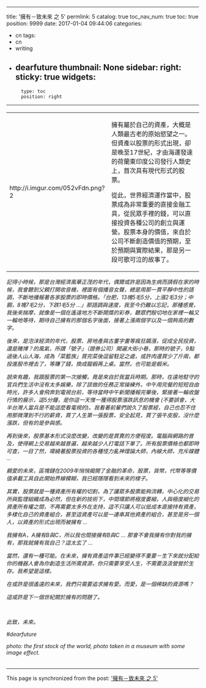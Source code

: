 
---
title: '擁有－致未來 之 5'
permlink: 5
catalog: true
toc_nav_num: true
toc: true
position: 9999
date: 2017-01-04 09:44:06
categories:
- cn
tags:
- cn
- writing
- dearfuture
thumbnail: None
sidebar:
    right:
        sticky: true
widgets:
    -
        type: toc
        position: right
---


<html><h6>
<table><tr>
<td><p>http://i.imgur.com/052vFdn.png?2</p></td>
<td><p>擁有屬於自己的資產，大概是人類最古老的原始慾望之一。但資產以股票的形式出現，卻是晚至17世紀，才由海運發達的荷蘭東印度公司發行人類史上，首次具有現代形式的股票。</p>
<p>從此，世界經濟運作當中，股票成為非常重要的直接金融工具，從民眾手裡的錢，可以直接投資各種公司的創立與運營。股票本身的價值，來自於公司不斷創造價值的預期，至於預期與實際結果，那是另一段可歌可泣的故事了。</p></td></tr></table>
<p>記得小時候，那是台灣經濟風華正茂的年代，偶爾或許是因為生病而請假在家的時候，我會聽到父親打開收音機，裡面有個播音女聲，總是用那一貫平靜中性的語調，不斷地播報著各家股票的即時價格。「台肥，13塊5毛5分，上漲2毛3分；中鋼，8塊7毛2分，下跌1毛5分 ...」那語調與速度，我至今仍難以忘記，那種感覺，我後來揣摩，就像是一個在遙遠地方不斷開獎的彩券，聽眾們殷切地在家裡一輪又一輪地等待，期待自己擁有的那個名字後面，接著上漲兩個字以及一個夠高的數字。</p>
<p>後來，是泡沫經濟的年代，股票、房地產與古董字畫等瘋狂飆漲，促成全民投資，還是賭博？的風氣，所謂「號子」（證券公司）開遍大街小巷，那時的號子，9點過後人山人海，成為「菜籃族」買完菜後逗留駐足之處，或許肉還買少了斤兩，都投進股市裡去了，等賺了錢，換成龍蝦再上桌。當然，也可能是蝦米。</p>
<p>說來有趣，我跟股票的第一次接觸，竟是來自於我當兵時期。那時，在遠地駐守的官兵們生活中沒有太多娛樂，除了該做的任務正常操練外，中午用完餐的短短自由時光，許多人會飛奔到電視台前，等待當時中午新聞播報完畢後，緊接著一輪收盤行情的展示，這5分鐘，是你這一天惟一獲得股票漲跌訊息的機會 (不要誤會，大半台灣人當兵是不能這麼看電視的)。我看著前輩們說久了股票經，自己也忍不住用那微薄到不行的薪資，買了人生第一張股票，安全起見，買了張牛皮股，沒什麼漲跌，但有的是參與感。</p>
<p>再到後來，股票基本形式沒麼改變，改變的是買賣的方便程度。電腦與網路的普及，使得網上交易越來越普遍，越來越少人打電話下單了。所有股票價格也都即時可查，一目了然，環繞著股票投資的各種怪力亂神理論大師，內線大師，充斥媒體 ...</p>
<p>親愛的未來，區塊鏈在2009年悄悄揭開了金融的革命，股票，貨幣，代幣等等價值承載工具自此開始界線模糊，我已經隱隱看到未來的樣子。</p>
<p>其實，股票就是一種資產所有權的切割，為了讓眾多股票能夠流轉，中心化的交易所與監理組織成為必然，但在新的技術下，中間環節將極度萎縮，人與極度細化的資產所有權之間，不再需要太多外在支持，這不只讓人可以低成本直接持有資產，多樣化自己的資產組合，甚至這資產可以是一連串其他資產的組合，甚至是另一個人，以資產的形式出現而被擁有 ...</p>
<p>我擁有A，A擁有B與C，所以我也間接擁有B與C ... 那會不會我擁有你對我的擁有，那我就擁有我自己？這太玄了 ...</p>
<p>當然，還有一種可能。在未來，擁有資產這件事已經變得不重要－生下來就分配給你的機器人會為你創造生活所需資源，你只需要享受人生，不需要汲汲營營於生存。我希望是這樣。</p>
<p>在或許是很遙遠的未來，我們只需要追求擁有愛。而愛，是一個稀缺的資源嗎？</p>
<p>這或許是下一個世紀關於擁有的問題了。</p>
<p>&nbsp;</p>
<p>此致，未來。</p>
<p>#dearfuture</p>
<p>photo:&nbsp;the first stock of the world, photo taken in a museum with some image effect.</p>
</h6></html>

- - -

This page is synchronized from the post: ['擁有－致未來 之 5'](https://steemit.com/@deanliu/5)
